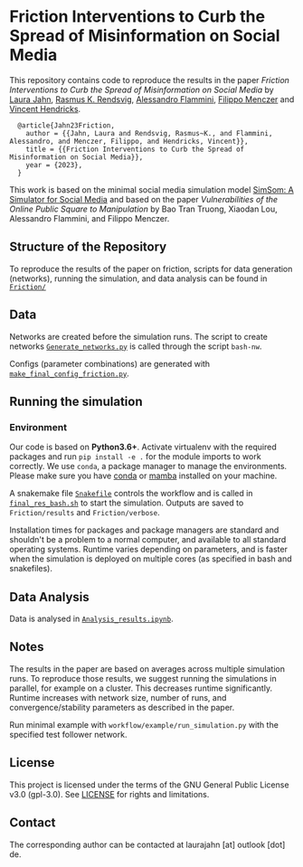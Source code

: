 # Friction Interventions to Curb the Spread of Misinformation on Social Media

This repository contains code to reproduce the results in the paper *Friction Interventions to Curb the Spread of Misinformation on Social Media* by [Laura Jahn](https://www.linkedin.com/in/laura-jahn/), [Rasmus K. Rendsvig](https://rends.dk), [Alessandro Flammini](https://cnets.indiana.edu/aflammin/), [Filippo Menczer](https://cnets.indiana.edu/fil/) and [Vincent Hendricks](https://comm.ku.dk/staff/?pure=en/persons/30701). 

```
  @article{Jahn23Friction,  
    author = {{Jahn, Laura and Rendsvig, Rasmus~K., and Flammini, Alessandro, and Menczer, Filippo, and Hendricks, Vincent}},
    title = {{Friction Interventions to Curb the Spread of Misinformation on Social Media}},  
    year = {2023},   
  }
 ```

This work is based on the minimal social media simulation model [SimSom: A Simulator for Social Media](https://github.com/osome-iu/SimSoM) and based on the paper *Vulnerabilities of the Online Public Square to Manipulation* by Bao Tran Truong, Xiaodan Lou, Alessandro Flammini, and Filippo Menczer.


## Structure of the Repository

To reproduce the results of the paper on friction, scripts for data generation (networks), running the simulation, and data analysis can be found in [`Friction/`](https://github.com/LJ-9/Friction-Social-Media-Model/tree/master/Friction)


## Data
Networks are created before the simulation runs. The script to create networks [`Generate_networks.py`](https://github.com/LJ-9/Friction-Social-Media-Model/blob/master/Friction/data/Generate_networks.py) is called through the script `bash-nw`.  

Configs (parameter combinations) are generated with [`make_final_config_friction.py`](https://github.com/LJ-9/Friction-Social-Media-Model/blob/master/Friction/make_final_config_friction.py).



## Running the simulation

### Environment

Our code is based on **Python3.6+**.
Activate virtualenv with the required packages and run `pip install -e .` for the module imports to work correctly.
We use `conda`, a package manager to manage the environments. Please make sure you have [conda](https://conda.io/projects/conda/en/latest/user-guide/install/index.html#regular-installation) or [mamba](https://mamba.readthedocs.io/en/latest/installation.html#) installed on your machine.

A snakemake file [`Snakefile`](https://github.com/LJ-9/Friction-Social-Media-Model/blob/master/Friction/Snakefile) controls the workflow and is called in  [`final_res_bash.sh`](https://github.com/LJ-9/Friction-Social-Media-Model/blob/master/Friction/final_res_bash.sh) to start the simulation. Outputs are saved to `Friction/results` and `Friction/verbose`.

Installation times for packages and package managers are standard and shouldn't be a problem to a normal computer, and available to all standard operating systems. Runtime varies depending on parameters, and is faster when the simulation is deployed on multiple cores (as specified in bash and snakefiles).

## Data Analysis

Data is analysed in [`Analysis_results.ipynb`](https://github.com/LJ-9/Friction-Social-Media-Model/blob/master/Friction/Analysis_results.ipynb). 


## Notes

The results in the paper are based on averages across multiple simulation runs. To reproduce those results, we suggest running the simulations in parallel, for example on a cluster. This decreases runtime significantly. Runtime increases with network size, number of runs, and convergence/stability parameters as described in the paper.


Run minimal example with `workflow/example/run_simulation.py` with the specified test follower network. 



## License
This project is licensed under the terms of the GNU General Public License v3.0 (gpl-3.0). See [LICENSE](https://github.com/humanplayer2/get-twitter-likers-data/blob/main/LICENSE.md) for rights and limitations.

## Contact
The corresponding author can be contacted at laurajahn [at] outlook [dot] de.

